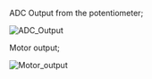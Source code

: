ADC Output from the potentiometer;

![ADC_Output](https://user-images.githubusercontent.com/45603597/144427568-fda9379f-7a59-45e6-aad5-98235c9144f8.png)


Motor output;

![Motor_output](https://user-images.githubusercontent.com/45603597/144428124-bec32809-ff35-47dd-8903-d5984d81e10b.png)
